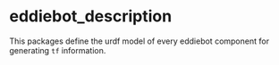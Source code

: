 # eddiebot_description

This packages define the urdf model of every eddiebot component for generating `tf` information.
